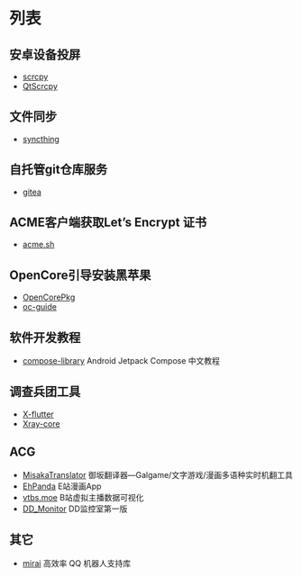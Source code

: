 ---
---
# 列表

## 安卓设备投屏
* [scrcpy](https://github.com/Genymobile/scrcpy)
* [QtScrcpy](https://github.com/barry-ran/QtScrcpy)
## 文件同步
* [syncthing](https://github.com/syncthing/syncthing)
## 自托管git仓库服务
* [gitea](https://github.com/go-gitea/gitea)
## ACME客户端获取Let’s Encrypt 证书
* [acme.sh](https://github.com/acmesh-official/acme.sh)
## OpenCore引导安装黑苹果
* [OpenCorePkg](https://github.com/acidanthera/OpenCorePkg)
* [oc-guide](https://github.com/cattyhouse/oc-guide)
## 软件开发教程
* [compose-library](https://github.com/compose-museum/compose-library) Android Jetpack Compose 中文教程
## 调查兵团工具
* [X-flutter](https://github.com/XTLS/X-flutter)
* [Xray-core](https://github.com/XTLS/Xray-core)
## ACG
* [MisakaTranslator](https://github.com/hanmin0822/MisakaTranslator) 御坂翻译器—Galgame/文字游戏/漫画多语种实时机翻工具
* [EhPanda](https://github.com/tatsuz0u/EhPanda) E站漫画App
* [vtbs.moe](https://github.com/dd-center/vtbs.moe) B站虚拟主播数据可视化
* [DD_Monitor](https://github.com/zhimingshenjun/DD_Monitor) DD监控室第一版
## 其它
* [mirai](https://github.com/mamoe/mirai) 高效率 QQ 机器人支持库
